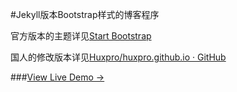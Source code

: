 #Jekyll版本Bootstrap样式的博客程序

官方版本的主题详见[Start Bootstrap](http://startbootstrap.com/)

国人的修改版本详见[Huxpro/huxpro.github.io · GitHub](https://github.com/Huxpro/huxpro.github.io)

###[View Live Demo &rarr;](http://blackrockdigital.github.io/startbootstrap-clean-blog-jekyll/)



